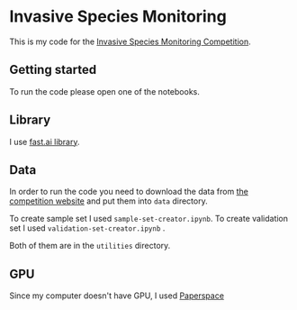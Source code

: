 # Invasive Species Monitoring

This is my code for the [Invasive Species Monitoring Competition](https://www.kaggle.com/c/invasive-species-monitoring).

## Getting started

To run the code please open one of the notebooks.

## Library

I use [fast.ai library](https://github.com/fastai/fastai/tree/master/fastai).

## Data

In order to run the code you need to download the data from [the competition website](https://www.kaggle.com/c/invasive-species-monitoring/data) and put them into `data` directory.

To create sample set I used `sample-set-creator.ipynb`.
To create validation set I used `validation-set-creator.ipynb` .

Both of them are in the `utilities` directory.

## GPU

Since my computer doesn't have GPU, I used [Paperspace](www.paperspace.com)